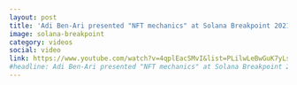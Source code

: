 ```yaml
---
layout: post
title: 'Adi Ben-Ari presented "NFT mechanics" at Solana Breakpoint 2021.'
image: solana-breakpoint
category: videos
social: video
link: https://www.youtube.com/watch?v=4qplEacSMvI&list=PLilwLeBwGuK7yLsxKM1RZlxuNpaEuBEXk&index=84&ab_channel=Solana
#headline: Adi Ben-Ari presented "NFT mechanics" at Solana Breakpoint 2021.
---
```

